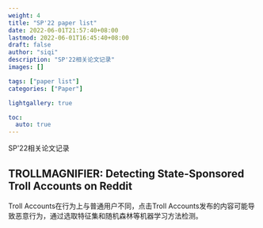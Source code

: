 ```yaml
---
weight: 4
title: "SP'22 paper list"
date: 2022-06-01T21:57:40+08:00
lastmod: 2022-06-01T16:45:40+08:00
draft: false
author: "siqi"
description: "SP'22相关论文记录"
images: []

tags: ["paper list"]
categories: ["Paper"]

lightgallery: true

toc:
  auto: true
---
```

SP'22相关论文记录
<!--more-->

## TROLLMAGNIFIER: Detecting State-Sponsored Troll Accounts on Reddit
Troll Accounts在行为上与普通用户不同，点击Troll Accounts发布的内容可能导致恶意行为，通过选取特征集和随机森林等机器学习方法检测。